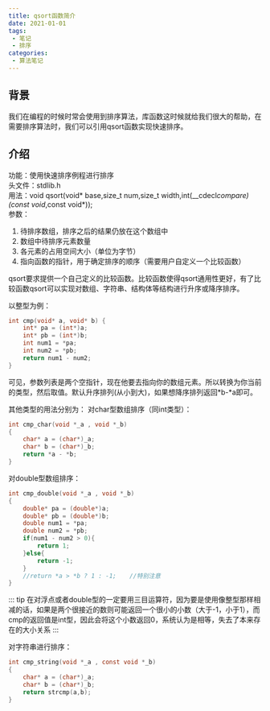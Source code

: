 ```yaml
---
title: qsort函数简介
date: 2021-01-01
tags:
 - 笔记
 - 排序
categories:
 - 算法笔记
---
```



## 背景
我们在编程的时候时常会使用到排序算法，库函数这时候就给我们很大的帮助，在需要排序算法时，我们可以引用qsort函数实现快速排序。


## 介绍
功能：使用快速排序例程进行排序  
头文件：stdlib.h  
用法：void qsort(void* base,size_t num,size_t width,int(__cdecl*compare)(const void*,const void*));   
参数： 
1. 待排序数组，排序之后的结果仍放在这个数组中  
2. 数组中待排序元素数量  
3. 各元素的占用空间大小（单位为字节）  
4. 指向函数的指针，用于确定排序的顺序（需要用户自定义一个比较函数）  

qsort要求提供一个自己定义的比较函数。比较函数使得qsort通用性更好，有了比较函数qsort可以实现对数组、字符串、结构体等结构进行升序或降序排序。  

以整型为例：
```c  
int cmp(void* a, void* b) {
    int* pa = (int*)a;
    int* pb = (int*)b;
    int num1 = *pa;
    int num2 = *pb;
    return num1 - num2;
}
```
可见，参数列表是两个空指针，现在他要去指向你的数组元素。所以转换为你当前的类型，然后取值。默认升序排列(从小到大)，如果想降序排列返回*b-*a即可。  

其他类型的用法分别为：
对char型数组排序（同int类型）：  
```c  
int cmp_char(void *_a , void *_b)　
{
    char* a = (char*)_a;    
    char* b = (char*)_b;
    return *a - *b;　　
}
```

对double型数组排序：   
```c  
int cmp_double(void *_a , void *_b)　　
{   
    double* pa = (double*)a;
    double* pb = (double*)b;
    double num1 = *pa;
    double num2 = *pb;
    if(num1 - num2 > 0){
        return 1;
    }else{
        return -1;
    }
    //return *a > *b ? 1 : -1;　  //特别注意
}
```
::: tip 
在对浮点或者double型的一定要用三目运算符，因为要是使用像整型那样相减的话，如果是两个很接近的数则可能返回一个很小的小数（大于-1，小于1），而cmp的返回值是int型，因此会将这个小数返回0，系统认为是相等，失去了本来存在的大小关系
:::

对字符串进行排序：
```c  
int cmp_string(void *_a , const void *_b)　　
{
    char* a = (char*)_a;　　
    char* b = (char*)_b;
    return strcmp(a,b);
}
```
